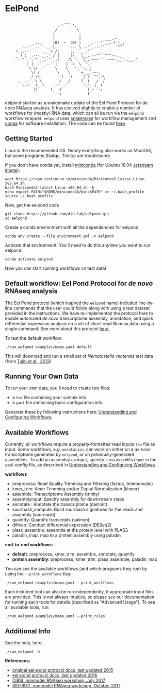 # EelPond


```
                           ___
                        .-'   `'.
                       /         \
                      |           ;
                      |           |           ___.--,
             _.._     |O)  ~  (O) |    _.---'`__.-( (_.       
      __.--'`_.. '.__.\      '--. \_.-' ,.--'`     `""`
     ( ,.--'`   ',__ /./;     ;, '.__.'`    __
     _`) )  .---.__.' / |     |\   \__..--""  """--.,_
    `---' .'.''-._.-'`_./    /\ '.  \_.-~~~````~~~-.__`-.__.'
          | |  .' _.-' |    |  \  \  '.
           \ \/ .'     \    \   '. '-._)
            \/ /        \    \    `=.__`-~-.
            / /\         `)   )     / / `"".`\
      , _.-'.'\ \        /   /     (  (   /  /
       `--~`  )  )    .-'  .'       '.'. |  (
             (/`     (   (`           ) ) `-;
              `       '--;            (' 

```
eelpond started as a snakemake update of the Eel Pond Protocol for *de novo* RNAseq analysis. It has evolved slightly to enable a number of workflows for (mostly) RNA data, which can all be run via the `eelpond` workflow wrapper. `eelpond` uses [snakemake](https://snakemake.readthedocs.io) for workflow management and [conda](https://conda.io/docs/) for software installation. The code can be found [here](https://github.com/dib-lab/eelpond). 


## Getting Started

Linux is the recommended OS. Nearly everything also works on MacOSX, but some programs (fastqc, Trinity) are troublesome.

If you don't have conda yet, install [miniconda](https://conda.io/miniconda.html) (for Ubuntu 16.04 [Jetstream image](https://use.jetstream-cloud.org/application/images/107)):
```
wget https://repo.continuum.io/miniconda/Miniconda3-latest-Linux-x86_64.sh
bash Miniconda3-latest-Linux-x86_64.sh -b
echo export PATH="$HOME/miniconda3/bin:$PATH" >> ~/.bash_profile
source ~/.bash_profile
```

Now, get the eelpond code
```
git clone https://github.com/dib-lab/eelpond.git
cd eelpond
```

Create a conda environment with all the dependencies for eelpond
```
conda env create --file environment.yml -n eelpond
```

Activate that environment. You'll need to do this anytime you want to run eelpond
```
conda activate eelpond
```
Now you can start running workflows on test data!

## Default workflow: Eel Pond Protocol for *de novo* RNAseq analysis

The Eel Pond protocol (which inspired the `eelpond` name) included line-by-line commands that the user could follow along with using a test dataset provided in the instructions. We have re-implemented the protocol here to enable automated *de novo* transcriptome assembly, annotation, and quick differential expression analysis on a set of short-read Illumina data using a single command. See more about this protocol [here](eel_pond_workflow.md).

To test the default workflow:
```
./run_eelpond examples/nema.yaml default
```
This will download and run a small set of _Nematostella vectensis_ test data (from [Tulin et al., 2013](https://evodevojournal.biomedcentral.com/articles/10.1186/2041-9139-4-16))

## Running Your Own Data

To run your own data, you'll need to create two files:

  - a `tsv` file containing your sample info
  - a `yaml` file containing basic configuration info

Generate these by following instructions here: [Understanding and Configuring Workflows](about_and_configure.md).


## Available Workflows

Currently, all workflows require a properly-formatted read inputs `tsv` file as input. Some workflows, e.g. `annotation`, can work on either on a  _de novo_ transcriptome generated by `eelpond`, or on previously-generated assemblies. To add an assembly as input, specify it via `assemblyinput` in the `yaml` config file, as described in [Understanding and Configuring Workflows](about_and_configure.md).


**workflows**

  - preprocess: Read Quality Trimming and Filtering (fastqc, trimmomatic)
  - kmer_trim: Kmer Trimming and/or Digital Normalization (khmer)
  - assemble: Transcriptome Assembly (trinity)
  - assemblyinput: Specify assembly for downstream steps
  - annotate : Annotate the transcriptome (dammit)
  - sourmash_compute: Build sourmash signatures for the reads and assembly (sourmash)
  - quantify: Quantify transcripts (salmon) 
  - diffexp: Conduct differential expression (DESeq2)
  - plass_assemble: assemble at the protein level with PLASS
  - paladin_map: map to a protein assembly using paladin

**end-to-end workflows:**  

  - **default**: preprocess, kmer_trim, assemble, annotate, quantify 
  - **protein assembly**: preprocess, kmer_trim, plass_assemble, paladin_map 


You can see the available workflows (and which programs they run) by using the `--print_workflows` flag:
```
./run_eelpond examples/nema.yaml --print_workflows
```

Each included tool can also be run independently, if appropriate input files are provided. This is not always intuitive, so please see our documentation for running each tools for details (described as "Advanced Usage"). To see all available tools, run:

```
./run_eelpond examples/nema.yaml --print_rules
```

## Additional Info

See the help, here:
```
./run_eelpond -h
```

**References:**  

  * [original eel-pond protocol docs, last updated 2015](https://khmer-protocols.readthedocs.io/en/ctb/mrnaseq/)
  * [eel-pond protocol docs, last updated 2016](http://eel-pond.readthedocs.io/en/latest/)
  * [DIBSI, nonmodel RNAseq workshop, July 2017](http://dibsi-rnaseq.readthedocs.io/en/latest/)
  * [SIO-BUG, nonmodel RNAseq workshop, October 2017](http://rnaseq-workshop-2017.readthedocs.io/en/latest/index.html)


